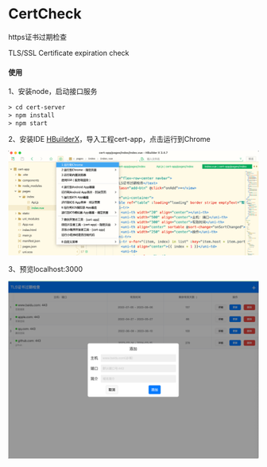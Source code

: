 # CertCheck
https证书过期检查

TLS/SSL Certificate expiration check  

#### 使用

1、安装node，启动接口服务

```shell
> cd cert-server
> npm install
> npm start
```



2、安装IDE [HBuilderX](https://www.dcloud.io/hbuilderx.html)，导入工程cert-app，点击运行到Chrome

<img src="./screenshot/exec.png" width="800px">



3、预览localhost:3000

<img src="./screenshot/add.png" width="800px">